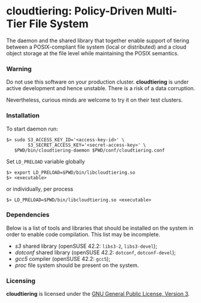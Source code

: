 # cloudtiering: Policy-Driven Multi-Tier File System
The daemon and the shared library that together enable support of tiering
between a POSIX-compliant file system (local or distributed)
and a cloud object storage at the file level while maintaining the POSIX
semantics.


### Warning
Do not use this software on your production cluster.
**cloudtiering** is under active development and hence unstable.
There is a risk of a data corruption.

Nevertheless, curious minds are welcome to try it on their test clusters.


### Installation
To start daemon run:
```
$> sudo S3_ACCESS_KEY_ID='<access-key-id>' \
        S3_SECRET_ACCESS_KEY='<secret-access-key>' \
   $PWD/bin/cloudtiering-daemon $PWD/conf/cloudtiering.conf
```

Set `LD_PRELOAD` variable globally
```
$> export LD_PRELOAD=$PWD/bin/libcloudtiering.so
$> <executable>
```
or individually, per process
```
$> LD_PRELOAD=$PWD/bin/libcloudtiering.so <executable>
```


### Dependencies
Below is a list of tools and libraries that should be installed on the system
in order to enable code compilation. This list may be incomplete.
- *s3* shared library (openSUSE 42.2: `libs3-2`, `libs3-devel`);
- *dotconf* shared library (openSUSE 42.2: `dotconf`, `dotconf-devel`);
- *gcc5* compiler (openSUSE 42.2: `gcc5`);
- *proc* file system should be present on the system.


### Licensing
**cloudtiering** is licensed under the
[GNU General Public License, Version 3](LICENSE.md).

